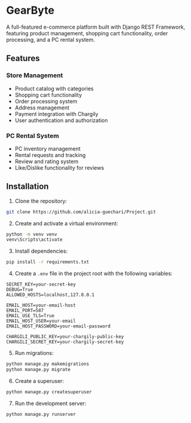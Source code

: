 # GearByte

A full-featured e-commerce platform built with Django REST Framework, featuring product management, shopping cart functionality, order processing, and a PC rental system.

## Features

### Store Management
- Product catalog with categories
- Shopping cart functionality
- Order processing system
- Address management
- Payment integration with Chargily
- User authentication and authorization

### PC Rental System
- PC inventory management
- Rental requests and tracking
- Review and rating system
- Like/Dislike functionality for reviews


## Installation

1. Clone the repository:
```bash
git clone https://github.com/alicia-guechari/Project.git
```

2. Create and activate a virtual environment:
```bash
python -m venv venv
venv\Scripts\activate
```

3. Install dependencies:
```bash
pip install -r requirements.txt
```

4. Create a `.env` file in the project root with the following variables:
```
SECRET_KEY=your-secret-key
DEBUG=True
ALLOWED_HOSTS=localhost,127.0.0.1

EMAIL_HOST=your-email-host
EMAIL_PORT=587
EMAIL_USE_TLS=True
EMAIL_HOST_USER=your-email
EMAIL_HOST_PASSWORD=your-email-password

CHARGILI_PUBLIC_KEY=your-chargily-public-key
CHARGILI_SECRET_KEY=your-chargily-secret-key
```

5. Run migrations:
```bash
python manage.py makemigrations
python manage.py migrate
```

6. Create a superuser:
```bash
python manage.py createsuperuser
```

7. Run the development server:
```bash
python manage.py runserver
```
